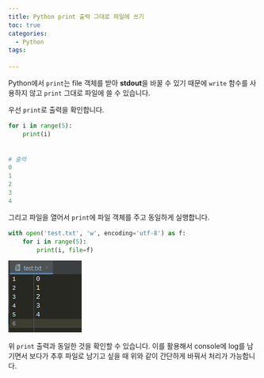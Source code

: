 ```yaml
---
title: Python print 출력 그대로 파일에 쓰기
toc: true
categories:
  - Python
tags:
  
---
```


Python에서 `print`는 file 객체를 받아 **stdout**을 바꿀 수 있기 때문에 `write` 함수를 사용하지 않고 `print` 그대로 파일에 쓸 수 있습니다.

우선 `print`로 출력을 확인합니다.

```python
for i in range(5):
    print(i)
    
    
# 출력
0
1
2
3
4
```

그리고 파일을 열어서 `print`에 파일 객체를 주고 동일하게 실행합니다.

```python
with open('test.txt', 'w', encoding='utf-8') as f:
    for i in range(5):
        print(i, file=f)
```

![](/assets/images/posts/2022-6-27-tistory-post-62/img-1.png)

위 `print` 출력과 동일한 것을 확인할 수 있습니다. 이를 활용해서 console에 log를 남기면서 보다가 추후 파일로 남기고 싶을 때 위와 같이 간단하게 바꿔서 처리가 가능합니다.
